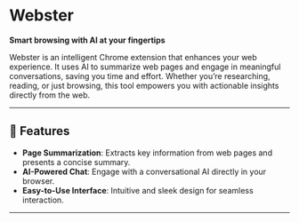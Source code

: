# Webster

**Smart browsing with AI at your fingertips**

Webster is an intelligent Chrome extension that enhances your web experience. It uses AI to summarize web pages and engage in meaningful conversations, saving you time and effort. Whether you’re researching, reading, or just browsing, this tool empowers you with actionable insights directly from the web.

---

## 🚀 Features

-   **Page Summarization**: Extracts key information from web pages and presents a concise summary.
-   **AI-Powered Chat**: Engage with a conversational AI directly in your browser.
-   **Easy-to-Use Interface**: Intuitive and sleek design for seamless interaction.

---
